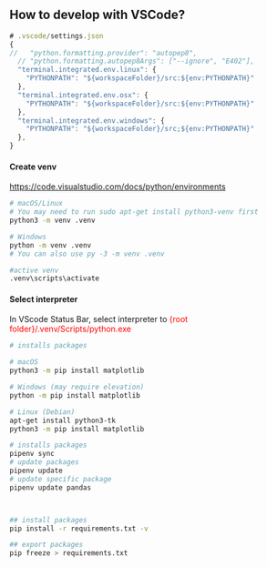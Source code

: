 ## How to develop with VSCode?
```js
# .vscode/settings.json
{
//   "python.formatting.provider": "autopep8",
  // "python.formatting.autopep8Args": ["--ignore", "E402"],
  "terminal.integrated.env.linux": {
    "PYTHONPATH": "${workspaceFolder}/src:${env:PYTHONPATH}"
  },
  "terminal.integrated.env.osx": {
    "PYTHONPATH": "${workspaceFolder}/src:${env:PYTHONPATH}"
  },
  "terminal.integrated.env.windows": {
    "PYTHONPATH": "${workspaceFolder}/src;${env:PYTHONPATH}"
  },
}
```
#### Create venv
https://code.visualstudio.com/docs/python/environments
```bash
# macOS/Linux
# You may need to run sudo apt-get install python3-venv first
python3 -m venv .venv

# Windows
python -m venv .venv
# You can also use py -3 -m venv .venv

#active venv
.venv\scripts\activate

```
#### Select interpreter
In VScode Status Bar,  select interpreter to <span style="color:red">{root folder}/.venv/Scripts/python.exe</span>

```bash
# installs packages

# macOS
python3 -m pip install matplotlib

# Windows (may require elevation)
python -m pip install matplotlib

# Linux (Debian)
apt-get install python3-tk
python3 -m pip install matplotlib
```

```bash
# installs packages
pipenv sync
# update packages
pipenv update
# update specific package
pipenv update pandas



## install packages
pip install -r requirements.txt -v

## export packages
pip freeze > requirements.txt